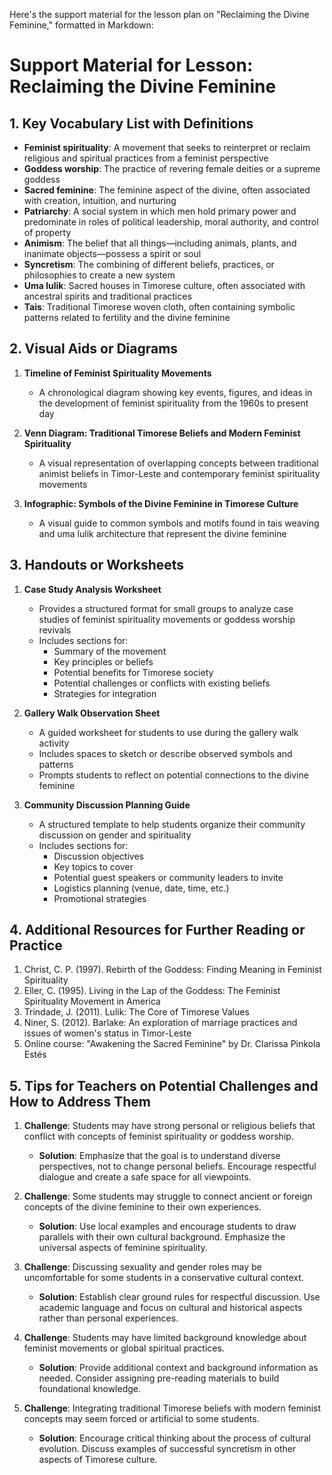 Here's the support material for the lesson plan on "Reclaiming the Divine Feminine," formatted in Markdown:

# Support Material for Lesson: Reclaiming the Divine Feminine

## 1. Key Vocabulary List with Definitions

- **Feminist spirituality**: A movement that seeks to reinterpret or reclaim religious and spiritual practices from a feminist perspective
- **Goddess worship**: The practice of revering female deities or a supreme goddess
- **Sacred feminine**: The feminine aspect of the divine, often associated with creation, intuition, and nurturing
- **Patriarchy**: A social system in which men hold primary power and predominate in roles of political leadership, moral authority, and control of property
- **Animism**: The belief that all things—including animals, plants, and inanimate objects—possess a spirit or soul
- **Syncretism**: The combining of different beliefs, practices, or philosophies to create a new system
- **Uma lulik**: Sacred houses in Timorese culture, often associated with ancestral spirits and traditional practices
- **Tais**: Traditional Timorese woven cloth, often containing symbolic patterns related to fertility and the divine feminine

## 2. Visual Aids or Diagrams

1. **Timeline of Feminist Spirituality Movements**
   - A chronological diagram showing key events, figures, and ideas in the development of feminist spirituality from the 1960s to present day

2. **Venn Diagram: Traditional Timorese Beliefs and Modern Feminist Spirituality**
   - A visual representation of overlapping concepts between traditional animist beliefs in Timor-Leste and contemporary feminist spirituality movements

3. **Infographic: Symbols of the Divine Feminine in Timorese Culture**
   - A visual guide to common symbols and motifs found in tais weaving and uma lulik architecture that represent the divine feminine

## 3. Handouts or Worksheets

1. **Case Study Analysis Worksheet**
   - Provides a structured format for small groups to analyze case studies of feminist spirituality movements or goddess worship revivals
   - Includes sections for:
     * Summary of the movement
     * Key principles or beliefs
     * Potential benefits for Timorese society
     * Potential challenges or conflicts with existing beliefs
     * Strategies for integration

2. **Gallery Walk Observation Sheet**
   - A guided worksheet for students to use during the gallery walk activity
   - Includes spaces to sketch or describe observed symbols and patterns
   - Prompts students to reflect on potential connections to the divine feminine

3. **Community Discussion Planning Guide**
   - A structured template to help students organize their community discussion on gender and spirituality
   - Includes sections for:
     * Discussion objectives
     * Key topics to cover
     * Potential guest speakers or community leaders to invite
     * Logistics planning (venue, date, time, etc.)
     * Promotional strategies

## 4. Additional Resources for Further Reading or Practice

1. Christ, C. P. (1997). Rebirth of the Goddess: Finding Meaning in Feminist Spirituality
2. Eller, C. (1995). Living in the Lap of the Goddess: The Feminist Spirituality Movement in America
3. Trindade, J. (2011). Lulik: The Core of Timorese Values
4. Niner, S. (2012). Barlake: An exploration of marriage practices and issues of women's status in Timor-Leste
5. Online course: "Awakening the Sacred Feminine" by Dr. Clarissa Pinkola Estés

## 5. Tips for Teachers on Potential Challenges and How to Address Them

1. **Challenge**: Students may have strong personal or religious beliefs that conflict with concepts of feminist spirituality or goddess worship.
   - **Solution**: Emphasize that the goal is to understand diverse perspectives, not to change personal beliefs. Encourage respectful dialogue and create a safe space for all viewpoints.

2. **Challenge**: Some students may struggle to connect ancient or foreign concepts of the divine feminine to their own experiences.
   - **Solution**: Use local examples and encourage students to draw parallels with their own cultural background. Emphasize the universal aspects of feminine spirituality.

3. **Challenge**: Discussing sexuality and gender roles may be uncomfortable for some students in a conservative cultural context.
   - **Solution**: Establish clear ground rules for respectful discussion. Use academic language and focus on cultural and historical aspects rather than personal experiences.

4. **Challenge**: Students may have limited background knowledge about feminist movements or global spiritual practices.
   - **Solution**: Provide additional context and background information as needed. Consider assigning pre-reading materials to build foundational knowledge.

5. **Challenge**: Integrating traditional Timorese beliefs with modern feminist concepts may seem forced or artificial to some students.
   - **Solution**: Encourage critical thinking about the process of cultural evolution. Discuss examples of successful syncretism in other aspects of Timorese culture.
